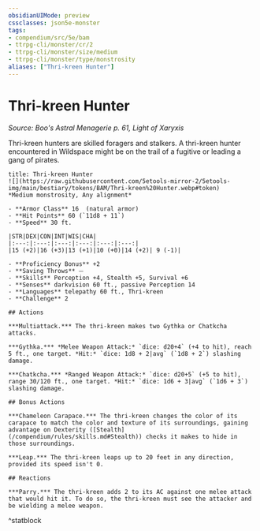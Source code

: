 ```yaml
---
obsidianUIMode: preview
cssclasses: json5e-monster
tags:
- compendium/src/5e/bam
- ttrpg-cli/monster/cr/2
- ttrpg-cli/monster/size/medium
- ttrpg-cli/monster/type/monstrosity
aliases: ["Thri-kreen Hunter"]
---
```

# Thri-kreen Hunter
*Source: Boo's Astral Menagerie p. 61, Light of Xaryxis*  

Thri-kreen hunters are skilled foragers and stalkers. A thri-kreen hunter encountered in Wildspace might be on the trail of a fugitive or leading a gang of pirates.

```ad-statblock
title: Thri-kreen Hunter
![](https://raw.githubusercontent.com/5etools-mirror-2/5etools-img/main/bestiary/tokens/BAM/Thri-kreen%20Hunter.webp#token)
*Medium monstrosity, Any alignment*

- **Armor Class** 16  (natural armor)
- **Hit Points** 60 (`11d8 + 11`)
- **Speed** 30 ft.

|STR|DEX|CON|INT|WIS|CHA|
|:---:|:---:|:---:|:---:|:---:|:---:|
|15 (+2)|16 (+3)|13 (+1)|10 (+0)|14 (+2)| 9 (-1)|

- **Proficiency Bonus** +2
- **Saving Throws** ⏤
- **Skills** Perception +4, Stealth +5, Survival +6
- **Senses** darkvision 60 ft., passive Perception 14
- **Languages** telepathy 60 ft., Thri-kreen
- **Challenge** 2

## Actions

***Multiattack.*** The thri-kreen makes two Gythka or Chatkcha attacks.

***Gythka.*** *Melee Weapon Attack:* `dice: d20+4` (+4 to hit), reach 5 ft., one target. *Hit:* `dice: 1d8 + 2|avg` (`1d8 + 2`) slashing damage.

***Chatkcha.*** *Ranged Weapon Attack:* `dice: d20+5` (+5 to hit), range 30/120 ft., one target. *Hit:* `dice: 1d6 + 3|avg` (`1d6 + 3`) slashing damage.

## Bonus Actions

***Chameleon Carapace.*** The thri-kreen changes the color of its carapace to match the color and texture of its surroundings, gaining advantage on Dexterity ([Stealth](/compendium/rules/skills.md#Stealth)) checks it makes to hide in those surroundings.

***Leap.*** The thri-kreen leaps up to 20 feet in any direction, provided its speed isn't 0.

## Reactions

***Parry.*** The thri-kreen adds 2 to its AC against one melee attack that would hit it. To do so, the thri-kreen must see the attacker and be wielding a melee weapon.
```
^statblock